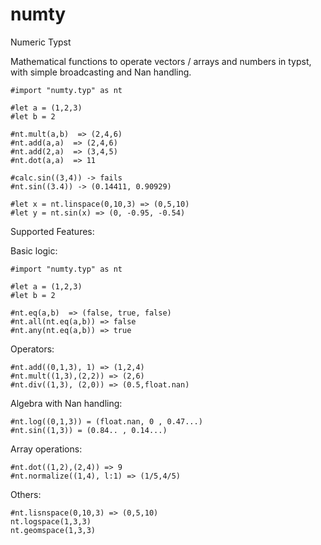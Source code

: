 # numty
Numeric Typst

Mathematical functions to operate vectors / arrays and numbers in typst, with simple broadcasting and Nan handling.

```typ
#import "numty.typ" as nt

#let a = (1,2,3)
#let b = 2

#nt.mult(a,b)  => (2,4,6)
#nt.add(a,a)  => (2,4,6)
#nt.add(2,a)  => (3,4,5)
#nt.dot(a,a)  => 11

#calc.sin((3,4)) -> fails
#nt.sin((3.4)) -> (0.14411, 0.90929)

#let x = nt.linspace(0,10,3) => (0,5,10)
#let y = nt.sin(x) => (0, -0.95, -0.54)
```

Supported Features:

Basic logic:
```typ
#import "numty.typ" as nt

#let a = (1,2,3)
#let b = 2

#nt.eq(a,b)  => (false, true, false)
#nt.all(nt.eq(a,b)) => false
#nt.any(nt.eq(a,b)) => true
```

Operators:

```typ
#nt.add((0,1,3), 1) => (1,2,4)
#nt.mult((1,3),(2,2)) => (2,6)
#nt.div((1,3), (2,0)) => (0.5,float.nan)
```

Algebra with Nan handling:

```typ
#nt.log((0,1,3)) = (float.nan, 0 , 0.47...)
#nt.sin((1,3)) = (0.84.. , 0.14...)
```

Array operations:

```typ
#nt.dot((1,2),(2,4)) => 9
#nt.normalize((1,4), l:1) => (1/5,4/5)
```

Others:
```typ
#nt.lisnspace(0,10,3) => (0,5,10)
nt.logspace(1,3,3)
nt.geomspace(1,3,3) 
```


